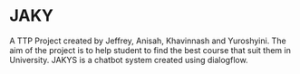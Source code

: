 # JAKY

A TTP Project created by Jeffrey, Anisah, Khavinnash and Yuroshyini. 
The aim of the project is to help student to find the best course that suit them in University.
JAKYS is a chatbot system created using dialogflow. 

